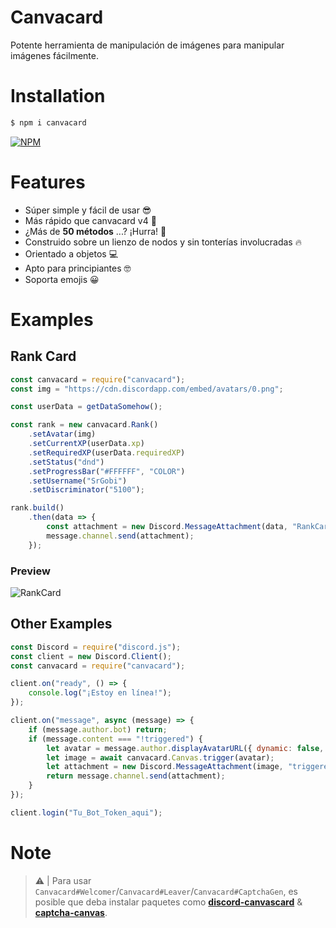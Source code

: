 # Canvacard
Potente herramienta de manipulación de imágenes para manipular imágenes fácilmente.

# Installation

```sh
$ npm i canvacard
```

[![NPM](https://nodei.co/npm/canvacard.png)](https://nodei.co/npm/canvacard/)

# Features
- Súper simple y fácil de usar 😎
- Más rápido que canvacard v4 🚀
- ¿Más de **50 métodos** ...? ¡Hurra! 🎉
- Construido sobre un lienzo de nodos y sin tonterías involucradas 🔥
- Orientado a objetos 💻
- Apto para principiantes 🤓
- Soporta emojis 😀

# Examples
## Rank Card

```js
const canvacard = require("canvacard");
const img = "https://cdn.discordapp.com/embed/avatars/0.png";

const userData = getDataSomehow();

const rank = new canvacard.Rank()
    .setAvatar(img)
    .setCurrentXP(userData.xp)
    .setRequiredXP(userData.requiredXP)
    .setStatus("dnd")
    .setProgressBar("#FFFFFF", "COLOR")
    .setUsername("SrGobi")
    .setDiscriminator("5100");

rank.build()
    .then(data => {
        const attachment = new Discord.MessageAttachment(data, "RankCard.png");
        message.channel.send(attachment);
    });
```

### Preview
![RankCard](https://raw.githubusercontent.com/SrGobi/canvacard/v5/test/images/RankCard.png)

## Other Examples

```js
const Discord = require("discord.js");
const client = new Discord.Client();
const canvacard = require("canvacard");

client.on("ready", () => {
    console.log("¡Estoy en línea!");
});

client.on("message", async (message) => {
    if (message.author.bot) return;
    if (message.content === "!triggered") {
        let avatar = message.author.displayAvatarURL({ dynamic: false, format: 'png' });
        let image = await canvacard.Canvas.trigger(avatar);
        let attachment = new Discord.MessageAttachment(image, "triggered.gif");
        return message.channel.send(attachment);
    }
});

client.login("Tu_Bot_Token_aqui");
```

# Note
> ⚠ | Para usar `Canvacard#Welcomer`/`Canvacard#Leaver`/`Canvacard#CaptchaGen`, es posible que deba instalar paquetes como **[discord-canvascard](https://npmjs.com/package/discord-canvascard)** & **[captcha-canvas](https://npmjs.com/package/captcha-canvas)**.